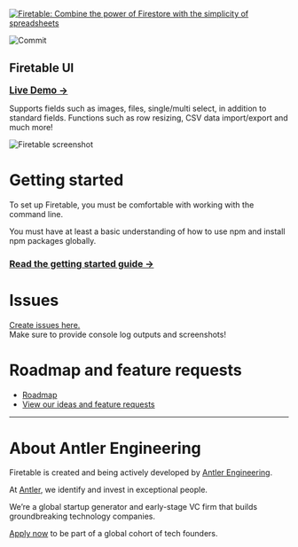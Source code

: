 [![Firetable: Combine the power of Firestore with the simplicity of spreadsheets](https://firetable.io/social-image.jpg)](https://firetable.io)

![Commit](https://img.shields.io/github/last-commit/AntlerVC/firetable?color=%23ed4747)

## Firetable UI

<big>[**Live Demo →**](https://try.firetable.io)</big>

Supports fields such as images, files, single/multi select, in addition to
standard fields. Functions such as row resizing, CSV data import/export and much
more!

![Firetable screenshot](https://firetable.io/demo.gif)

# Getting started

To set up Firetable, you must be comfortable with working with the command line.

You must have at least a basic understanding of how to use npm and install npm
packages globally.

### [**Read the getting started guide →**](https://github.com/AntlerVC/firetable/wiki/Getting-Started)

# Issues

[Create issues here.](https://github.com/antlervc/firetable/issues)  
Make sure to provide console log outputs and screenshots!

# Roadmap and feature requests

- [Roadmap](https://github.com/AntlerVC/firetable/wiki/Roadmap)
- [View our ideas and feature requests](https://github.com/AntlerVC/firetable/projects/1)

---

# About Antler Engineering

Firetable is created and being actively developed by
[Antler Engineering](https://twitter.com/AntlerEng).

At [Antler](https://antler.co), we identify and invest in exceptional people.

We’re a global startup generator and early-stage VC firm that builds
groundbreaking technology companies.

[Apply now](<https://www.antler.co/apply?utm_source=Firetable&utm_medium=website&utm_campaign=Thu%20Apr%2016%202020%2018:00:00%20GMT%2B0200%20(CEST)&utm_content=TechTracking>)
to be part of a global cohort of tech founders.
